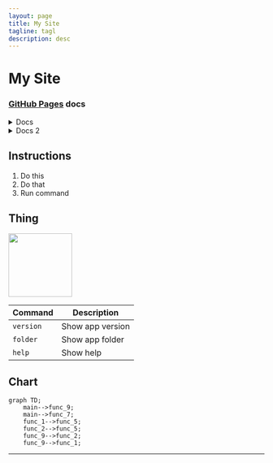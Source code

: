 ```yaml
---
layout: page
title: My Site
tagline: tagl
description: desc
---
```



# My Site
### [GitHub Pages](https://pages.github.com/) docs
<details>
  
<summary>Docs</summary>

#### Syntax
* [Official documentation](https://docs.github.com/en/get-started/writing-on-github/getting-started-with-writing-and-formatting-on-github/basic-writing-and-formatting-syntax)<sup>1</sup>
#### Examples
* [Example project 1](https://github.com/)
* [Example project 2](https://github.com/)

</details>
<details>
  
<summary>Docs 2</summary>

* [Nothing](https://github.com/)
* [Anything](https://github.com/)

</details>

## Instructions
1. Do this
2. Do that
3. Run command

## Thing
<picture>
  <img src="https://user-images.githubusercontent.com/25423296/163456779-a8556205-d0a5-45e2-ac17-42d089e3c3f8.png" width='125'>
</picture>

| Command | Description |
| --- | --- |
| `version` | Show app version |
| `folder` | Show app folder |
| `help` | Show help |

## Chart

```mermaid
graph TD;
    main-->func_9;
    main-->func_7;
    func_1-->func_5;
    func_2-->func_5;
    func_9-->func_2;
    func_9-->func_1;
```

---
